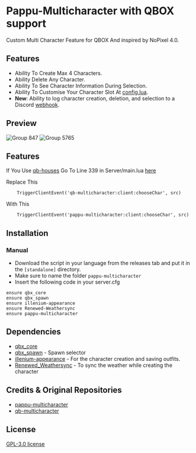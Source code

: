 # Pappu-Multicharacter with QBOX support
Custom Multi Character Feature for QBOX And inspired by NoPixel 4.0. 

## Features
- Ability To Create Max 4 Characters.
- Ability Delete Any Character.
- Ability To See Character Information During Selection.
- Ability To Customise Your Character Slot At [config.lua](https://github.com/JSTM4NU/pappu-multicharacter-QBX/blob/main/config.lua).
- **New**: Ability to log character creation, deletion, and selection to a Discord [webhook](https://github.com/JSTM4NU/pappu-multicharacter-QBX/blob/main/server/main.lua#L61).

## Preview
![Group 847](https://github.com/P4ScriptsFivem/pappu-multicharacter/assets/120780563/9d7d768b-799f-4dfe-9567-62077479db63)
![Group 5765](https://github.com/P4ScriptsFivem/pappu-multicharacter/assets/120780563/904aa0c6-cabf-4b9a-82ca-ac224e5cc24b)


## Features
If You Use [qb-houses](https://github.com/qbcore-framework/qb-houses)
Go To Line 339 in Server/main.lua [here](https://github.com/qbcore-framework/qb-houses/blob/main/server/main.lua#L339)

Replace This 
```
    TriggerClientEvent('qb-multicharacter:client:chooseChar', src)
```
With This  
```
    TriggerClientEvent('pappu-multicharacter:client:chooseChar', src)
```

## Installation
### Manual
- Download the script in your language from the releases tab and put it in the `[standalone]` directory.
- Make sure to name the folder ```pappu-multicharacter```
- Insert the following code in your server.cfg

```
ensure qbx_core
ensure qbx_spawn
ensure illenium-appearance
ensure Renewed-Weathersync
ensure pappu-multicharacter
```

## Dependencies
- [qbx_core](https://github.com/Qbox-project/qbx_core)
- [qbx_spawn](https://github.com/Qbox-project/qbx_spawn) - Spawn selector
- [illenium-appearance](https://github.com/iLLeniumStudios/illenium-appearance) - For the character creation and saving outfits.
- [Renewed_Weathersync](https://github.com/Renewed-Scripts/Renewed-Weathersync) - To sync the weather while creating the character

## Credits & Original Repositories
- [pappu-multicharacter](https://github.com/P4ScriptsFivem/pappu-multicharacter)
- [qb-multicharacter](https://github.com/qbcore-framework/qb-multicharacter)
  
## License
[GPL-3.0 license](LICENSE)

